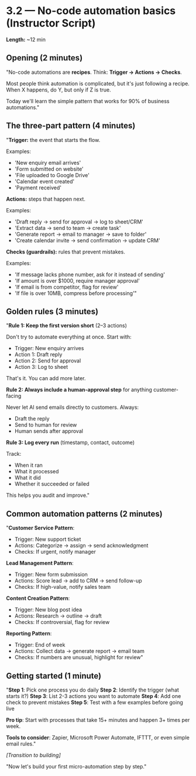 # 3.2 — No-code automation basics (Instructor Script)

**Length:** ~12 min

## Opening (2 minutes)
"No-code automations are **recipes**. Think: **Trigger → Actions → Checks**.

Most people think automation is complicated, but it's just following a recipe. When X happens, do Y, but only if Z is true.

Today we'll learn the simple pattern that works for 90% of business automations."

## The three-part pattern (4 minutes)
"**Trigger:** the event that starts the flow.

Examples:
- 'New enquiry email arrives'
- 'Form submitted on website'
- 'File uploaded to Google Drive'
- 'Calendar event created'
- 'Payment received'

**Actions:** steps that happen next.

Examples:
- 'Draft reply → send for approval → log to sheet/CRM'
- 'Extract data → send to team → create task'
- 'Generate report → email to manager → save to folder'
- 'Create calendar invite → send confirmation → update CRM'

**Checks (guardrails):** rules that prevent mistakes.

Examples:
- 'If message lacks phone number, ask for it instead of sending'
- 'If amount is over $1000, require manager approval'
- 'If email is from competitor, flag for review'
- 'If file is over 10MB, compress before processing'"

## Golden rules (3 minutes)
"**Rule 1: Keep the first version short** (2–3 actions)

Don't try to automate everything at once. Start with:
- Trigger: New enquiry arrives
- Action 1: Draft reply
- Action 2: Send for approval
- Action 3: Log to sheet

That's it. You can add more later.

**Rule 2: Always include a human-approval step** for anything customer-facing

Never let AI send emails directly to customers. Always:
- Draft the reply
- Send to human for review
- Human sends after approval

**Rule 3: Log every run** (timestamp, contact, outcome)

Track:
- When it ran
- What it processed
- What it did
- Whether it succeeded or failed

This helps you audit and improve."

## Common automation patterns (2 minutes)
"**Customer Service Pattern**:
- Trigger: New support ticket
- Actions: Categorize → assign → send acknowledgment
- Checks: If urgent, notify manager

**Lead Management Pattern**:
- Trigger: New form submission
- Actions: Score lead → add to CRM → send follow-up
- Checks: If high-value, notify sales team

**Content Creation Pattern**:
- Trigger: New blog post idea
- Actions: Research → outline → draft
- Checks: If controversial, flag for review

**Reporting Pattern**:
- Trigger: End of week
- Actions: Collect data → generate report → email team
- Checks: If numbers are unusual, highlight for review"

## Getting started (1 minute)
"**Step 1**: Pick one process you do daily
**Step 2**: Identify the trigger (what starts it?)
**Step 3**: List 2-3 actions you want to automate
**Step 4**: Add one check to prevent mistakes
**Step 5**: Test with a few examples before going live

**Pro tip**: Start with processes that take 15+ minutes and happen 3+ times per week.

**Tools to consider**: Zapier, Microsoft Power Automate, IFTTT, or even simple email rules."

_[Transition to building]_

"Now let's build your first micro-automation step by step."